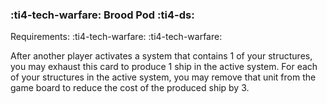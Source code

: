 ### :ti4-tech-warfare: **Brood Pod** :ti4-ds:

Requirements: :ti4-tech-warfare: :ti4-tech-warfare:

After another player activates a system that contains 1 of your structures, you may exhaust this card to produce 1 ship in the active system.
For each of your structures in the active system, you may remove that unit from the game board to reduce the cost of the produced ship by 3.
